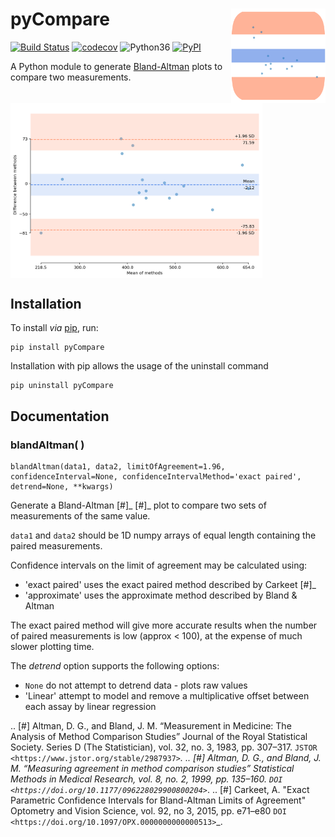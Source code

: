 # pyCompare <img src="docs/_static/pyCompare.png" width="200" style="max-width: 30%;" align="right" />

[![Build Status](https://travis-ci.org/jaketmp/pyCompare.svg?branch=master)](https://travis-ci.org/jaketmp/pyCompare) [![codecov](https://codecov.io/gh/jaketmp/pyCompare/branch/master/graph/badge.svg)](https://codecov.io/gh/jaketmp/pyCompare) ![Python36](https://img.shields.io/badge/python-3.6-blue.svg) [![PyPI](https://img.shields.io/pypi/v/pyCompare.svg)](https://pypi.org/project/pyCompare/)

A Python module to generate [Bland-Altman](https://en.wikipedia.org/wiki/Bland–Altman_plot) plots to compare two measurements.

<img src="docs/_static/bland_altman.png" style="max-width: 80%;" align="center" />

## Installation

To install _via_ [pip](https://pypi.org/project/nPYc/), run:

    pip install pyCompare

Installation with pip allows the usage of the uninstall command

    pip uninstall pyCompare


## Documentation


### blandAltman( )
    blandAltman(data1, data2, limitOfAgreement=1.96, confidenceInterval=None, confidenceIntervalMethod='exact paired', detrend=None, **kwargs)

Generate a Bland-Altman [#]_ [#]_ plot to compare two sets of measurements of the same value.

`data1` and `data2` should be 1D numpy arrays of equal length containing the paired measurements.

Confidence intervals on the limit of agreement may be calculated using:
- 'exact paired' uses the exact paired method described by Carkeet [#]_
- 'approximate' uses the approximate method described by Bland & Altman

The exact paired method will give more accurate results when the number of paired measurements is low (approx < 100), at the expense of much slower plotting time.

The *detrend* option supports the following options:
- ``None`` do not attempt to detrend data - plots raw values
- 'Linear' attempt to model and remove a multiplicative offset between each assay by linear regression

.. [#] Altman, D. G., and Bland, J. M. “Measurement in Medicine: The Analysis of Method Comparison Studies” Journal of the Royal Statistical Society. Series D (The Statistician), vol. 32, no. 3, 1983, pp. 307–317. `JSTOR <https://www.jstor.org/stable/2987937>`_.
.. [#] Altman, D. G., and Bland, J. M. “Measuring agreement in method comparison studies” Statistical Methods in Medical Research, vol. 8, no. 2, 1999, pp. 135–160. `DOI <https://doi.org/10.1177/096228029900800204>`_.
.. [#] Carkeet, A. "Exact Parametric Confidence Intervals for Bland-Altman Limits of Agreement" Optometry and Vision Science, vol. 92, no 3, 2015, pp. e71–e80 `DOI <https://doi.org/10.1097/OPX.0000000000000513>`_.
